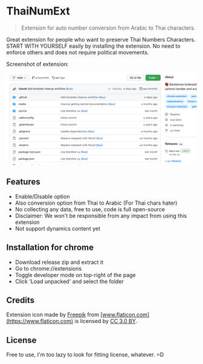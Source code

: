 # ThaiNumExt 

> Extension for auto number conversion from Arabic to Thai characters.

Great extension for people who want to preserve Thai Numbers Characters. START WITH YOURSELF easily by installing the extension. No need to enforce others and does not require political movements.

Screenshot of extension:

![Sample extension options output](media/preview.png)

## Features

- Enable/Disable option
- Also conversion option from Thai to Arabic (For Thai chars hater)
- No collecting any data, free to use, code is full open-source
- Disclaimer: We won't be responsible from any impact from using this extension
- Not support dynamics content yet

## Installation for chrome

- Download release zip and extract it
- Go to chrome://extensions
- Toggle developer mode on top-right of the page
- Click 'Load unpacked' and select the folder

## Credits

Extension icon made by [Freepik](https://www.freepik.com) from [www.flaticon.com](https://www.flaticon.com) is licensed by [CC 3.0 BY](http://creativecommons.org/licenses/by/3.0).

## License

Free to use, I'm too lazy to look for fitting license, whatever. =D
